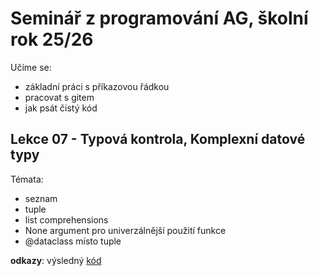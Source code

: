 # Seminář z programování AG, školní rok 25/26

Učíme se:
- základní práci s příkazovou řádkou
- pracovat s gitem
- jak psát čistý kód

## Lekce 07 - Typová kontrola, Komplexní datové typy

Témata:
- seznam
- tuple
- list comprehensions
- None argument pro univerzálnější použití funkce
- @dataclass místo tuple

**odkazy**: výsledný [kód](https://github.com/pavelkryl/sivt-25-26/blob/main/lekce-07-typova-kontrola/lekce_07_vysledek.py)
